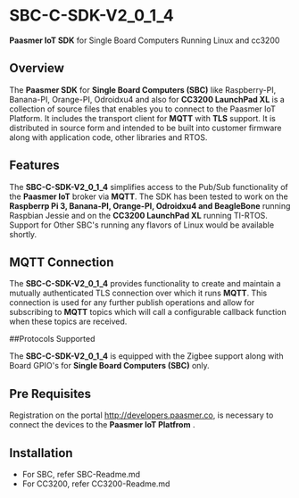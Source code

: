 # SBC-C-SDK-V2_0_1_4
**Paasmer IoT SDK** for Single Board Computers Running Linux and cc3200

## Overview

The **Paasmer SDK** for **Single Board Computers (SBC)** like Raspberry-PI, Banana-PI, Orange-PI, Odroidxu4 and also for **CC3200 LaunchPad XL** is a collection of source files that enables you to connect to the Paasmer IoT Platform. It includes the transport client for **MQTT** with **TLS** support.  It is distributed in source form and intended to be built into customer firmware along with application code, other libraries and RTOS.

## Features

The **SBC-C-SDK-V2_0_1_4** simplifies access to the Pub/Sub functionality of the **Paasmer IoT** broker via **MQTT**. The SDK has been tested to work on the **Raspberrp Pi 3, Banana-PI, Orange-PI, Odroidxu4 and BeagleBone** running Raspbian Jessie and on the **CC3200 LaunchPad XL** running TI-RTOS. Support for Other SBC's running any flavors of Linux would be available shortly.

## MQTT Connection

The **SBC-C-SDK-V2_0_1_4** provides functionality to create and maintain a mutually authenticated TLS connection over which it runs **MQTT**. This connection is used for any further publish operations and allow for subscribing to **MQTT** topics which will call a configurable callback function when these topics are received.

##Protocols Supported

The **SBC-C-SDK-V2_0_1_4** is equipped with the Zigbee support along with Board GPIO's for **Single Board Computers (SBC)** only.

## Pre Requisites

Registration on the portal http://developers.paasmer.co, is necessary to connect the devices to the **Paasmer IoT Platfrom** .

## Installation
* For SBC, refer SBC-Readme.md
* For CC3200, refer CC3200-Readme.md
